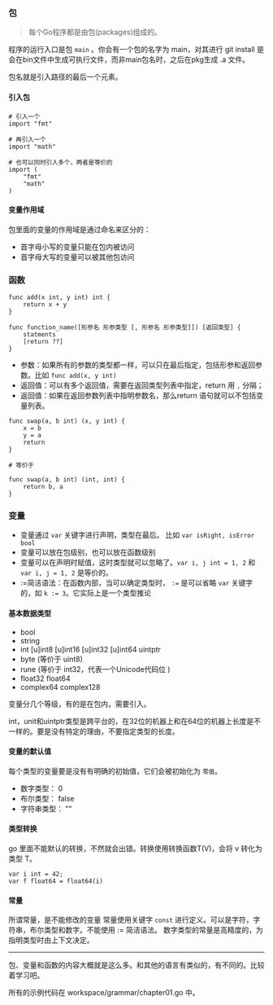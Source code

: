 <!--
author: 刘青
date: 2016-08-17
title: 基础：包，变量，函数 
tags: 
category: golang/doc
status: publish
summary: 
type: translate
source: https://tour.golang.org/basics/1
-->

### 包
> 每个Go程序都是由包(packages)组成的。

程序的运行入口是包 `main` 。你会有一个包的名字为 main，对其进行 git install
是会在bin文件中生成可执行文件，而非main包名时，之后在pkg生成 .a 文件。

包名就是引入路径的最后一个元素。

#### 引入包
```
# 引入一个
import "fmt"

# 再引入一个
import "math"

# 也可以同时引入多个，两者是等价的
import (
    "fmt"
    "math"
)

```

#### 变量作用域
包里面的变量的作用域是通过命名来区分的：
- 首字母小写的变量只能在包内被访问
- 首字母大写的变量可以被其他包访问


### 函数
```
func add(x int, y int) int {
    return x + y    
}

func function_name([形参名 形参类型 [, 形参名 形参类型]]) [返回类型] {
    statments
    [return ??]    
}
```

- 参数：如果所有的参数的类型都一样，可以只在最后指定，包括形参和返回参数。比如 `func add(x, y int)`
- 返回值：可以有多个返回值，需要在返回类型列表中指定，return 用 `,` 分隔；
- 返回值：如果在返回参数列表中指明参数名，那么return 语句就可以不包括变量列表。

```
func swap(a, b int) (x, y int) {
    x = b
    y = a
    return    
}

# 等价于

func swap(a, b int) (int, int) {
    return b, a
}
```

### 变量
- 变量通过 `var` 关键字进行声明，类型在最后。 比如 `var isRight, isError bool`
- 变量可以放在包级别，也可以放在函数级别
- 变量可以在声明时赋值，这时类型就可以忽略了。`var i, j int = 1, 2` 和 `var i, j = 1, 2` 是等价的。
- :=简洁语法：在函数内部，当可以确定类型时， `:=` 是可以省略 `var`
  关键字的，如 `k := 3`。它实际上是一个类型推论

#### 基本数据类型
- bool
- string
- int [u]int8 [u]int16 [u]int32 [u]int64 uintptr
- byte (等价于 uint8)
- rune (等价于 int32，代表一个Unicode代码位 )
- float32 float64
- complex64 complex128

变量分几个等级，有的是在包内，需要引入。

int，unit和uintptr类型是跨平台的，在32位的机器上和在64位的机器上长度是不一样的。要是没有特定的理由，不要指定类型的长度。


#### 变量的默认值
每个类型的变量要是没有有明确的初始值，它们会被初始化为 `零值`。
- 数字类型： 0
- 布尔类型： false
- 字符串类型： ""

#### 类型转换
go 里面不能默认的转换，不然就会出错。转换使用转换函数T(V)，会将 v 转化为类型
T。
```
var i int = 42;
var f float64 = float64(i)
```

#### 常量
所谓常量，是不能修改的变量
常量使用关键字 `const` 进行定义。可以是字符，字符串，布尔类型和数字。不能使用
:= 简洁语法。
数字类型的常量是高精度的，为指明类型时由上下文决定。

-----------
包、变量和函数的内容大概就是这么多。和其他的语言有类似的，有不同的。比较着学习吧。

所有的示例代码在 workspace/grammar/chapter01.go 中。
